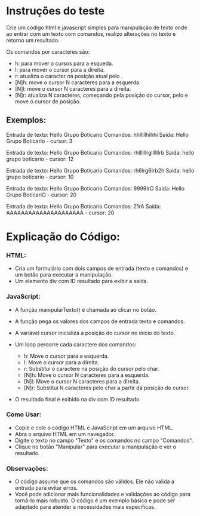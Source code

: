 # Instruções do teste

Crie um código html e javascript simples para manipulação de texto onde ao entrar com um texto com comandos, realizo alterações no texto e retorno um resultado.

Os comandos por caracteres são:

* h: para mover o cursos para a esqueda.
* l: para mover o cursor para a direita.
* r<char>: atualiza o caracter na posição atual pelo <char>.
* [N]h: move o cursor N caracteres para a esquerda.
* [N]l: move o cursor N caracteres para a direita.
* [N]r<char>: atualiza N caracteres, começando pela posição do cursor, pelo <char> e move o cursor de posição.

## Exemplos:

Entrada de texto: Hello Grupo Boticario
Comandos: hhlllllhihhi
Saída: Hello Grupo Boticario - cursor: 3

Entrada de texto: Hello Grupo Boticario
Comandos: rhllllllrgllllllrb
Saída: hello grupo boticario - cursor: 12

Entrada de texto: Hello Grupo Boticario
Comandos: rh6lrg6lrb2h
Saída: hello grupo boticario - cursor: 10

Entrada de texto: Hello Grupo Boticario
Comandos: 9999lrO
Saída: Hello Grupo BoticariO - cursor: 20

Entrada de texto: Hello Grupo Boticario
Comandos: 21rA
Saída: AAAAAAAAAAAAAAAAAAAAA - cursor: 20


# Explicação do Código:

### HTML:
* Cria um formulário com dois campos de entrada (texto e comandos) e um botão para executar a manipulação.
* Um elemento div com ID resultado para exibir a saída.

### JavaScript:
* A função manipularTexto() é chamada ao clicar no botão.
* A função pega os valores dos campos de entrada texto e comandos.
* A variável cursor inicializa a posição do cursor no início do texto.
* Um loop percorre cada caractere dos comandos:
  * h: Move o cursor para a esquerda.
  * l: Move o cursor para a direita.
  * r<char>: Substitui o caractere na posição do cursor pelo char.
  * [N]h: Move o cursor N caracteres para a esquerda.
  * [N]l: Move o cursor N caracteres para a direita.
  * [N]r<char>: Substitui N caracteres pelo char a partir da posição do cursor.

* O resultado final é exibido na div com ID resultado.

### Como Usar:
* Copie e cole o código HTML e JavaScript em um arquivo HTML.
* Abra o arquivo HTML em um navegador.
* Digite o texto no campo "Texto" e os comandos no campo "Comandos".
* Clique no botão "Manipular" para executar a manipulação e ver o resultado.


### Observações:
* O código assume que os comandos são válidos. Ele não valida a entrada para evitar erros.
* Você pode adicionar mais funcionalidades e validações ao código para torná-lo mais robusto.
O código é um exemplo básico e pode ser adaptado para atender a necessidades mais específicas.